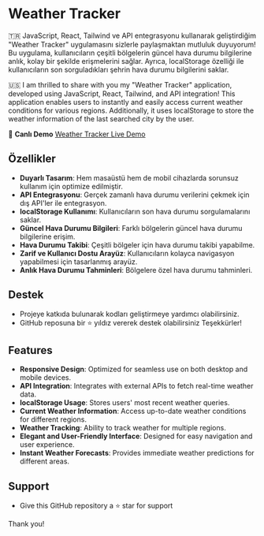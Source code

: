 # Weather Tracker

🇹🇷 JavaScript, React, Tailwind ve API entegrasyonu kullanarak geliştirdiğim "Weather Tracker" uygulamasını sizlerle paylaşmaktan mutluluk duyuyorum! Bu uygulama, kullanıcıların çeşitli bölgelerin güncel hava durumu bilgilerine anlık, kolay bir şekilde erişmelerini sağlar. Ayrıca, localStorage özelliği ile kullanıcıların son sorguladıkları şehrin hava durumu bilgilerini saklar.


🇺🇸 I am thrilled to share with you my "Weather Tracker" application, developed using JavaScript, React, Tailwind, and API integration! This application enables users to instantly and easily access current weather conditions for various regions. Additionally, it uses localStorage to store the weather information of the last searched city by the user.

🔗 **Canlı Demo**
[Weather Tracker Live Demo](https://edanurabakoc.github.io/weather-track/)

## Özellikler

- **Duyarlı Tasarım**: Hem masaüstü hem de mobil cihazlarda sorunsuz kullanım için optimize edilmiştir.
- **API Entegrasyonu**: Gerçek zamanlı hava durumu verilerini çekmek için dış API'ler ile entegrasyon.
- **localStorage Kullanımı**: Kullanıcıların son hava durumu sorgulamalarını saklar.
- **Güncel Hava Durumu Bilgileri**: Farklı bölgelerin güncel hava durumu bilgilerine erişim.
- **Hava Durumu Takibi**: Çeşitli bölgeler için hava durumu takibi yapabilme.
- **Zarif ve Kullanıcı Dostu Arayüz**: Kullanıcıların kolayca navigasyon yapabilmesi için tasarlanmış arayüz.
- **Anlık Hava Durumu Tahminleri**: Bölgelere özel hava durumu tahminleri.

## Destek

- Projeye katkıda bulunarak kodları geliştirmeye yardımcı olabilirsiniz.
- GitHub reposuna bir ⭐ yıldız vererek destek olabilirsiniz
Teşekkürler!

## Features

- **Responsive Design**: Optimized for seamless use on both desktop and mobile devices.
- **API Integration**: Integrates with external APIs to fetch real-time weather data.
- **localStorage Usage**: Stores users' most recent weather queries.
- **Current Weather Information**: Access up-to-date weather conditions for different regions.
- **Weather Tracking**: Ability to track weather for multiple regions.
- **Elegant and User-Friendly Interface**: Designed for easy navigation and user experience.
- **Instant Weather Forecasts**: Provides immediate weather predictions for different areas.

## Support
- Give this GitHub repository a ⭐ star for support

Thank you!
